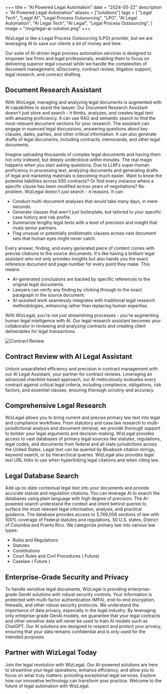 +++
title = "AI Powered Legal Automation"
date = "2024-05-22"
description = "AI Powered Legal Automation"
aliases = ["solutions"]
tags = [
    "Legal Tech",
    "Legal AI",
    "Legal Process Outsourcing",
    "LPO",
    "AI Legal Automation",
    "AI Legal Tech",
    "AI Legal",
    "Legal Process Outsourcing",
]
image = "/img/legal-ai-solution.png"
+++

WizLegal is like a Legal Process Outsourcing (LPO) provider, but we are leveraging AI to save our clients a lot of money and time.  

Our suite of AI-driven legal process automation services is designed to empower law firms and legal professionals, enabling them to focus on delivering superior legal counsel while we handle the complexities of document management, eDiscovery, contract review, litigation support, legal research, and contract drafting.  

## Document Research Assistant

With WizLegal, managing and analyzing legal documents is augmented with AI capabilities to assist the lawyer. Our Document Research Assistant doesn't just store and search - it thinks, analyzes, and creates legal text with amazing proficiency.  It can use RAG and semantic search to find the most relevant document sections for your research. The assistant can engage in nuanced legal discussions, answering questions about key clauses, dates, parties, and other critical information. It can also generate drafts of legal documents, including contracts, memoranda, and other legal documents.  

Imagine uploading thousands of complex legal documents and having them not only indexed, but deeply understood within minutes.  The real magic happens when you start asking questions. Due to LLM's super-human proficiency in processing text, analyzing documents and generating drafts of legal and marketing materials is becoming much easier. Want to know the potential liabilities across 500 contracts? Or find every instance where a specific clause has been modified across years of negotiations? No problem.  WizLegal doesn't just search - it reasons. It can:

* Conduct multi-document analyses that would take many days, in mere seconds.
* Generate clauses that aren't just boilerplate, but tailored to your specific case history and risk profile.
* Summarize lengthy legal texts with a level of precision and insight that rivals senior partners.
* Flag unusual or potentially problematic clauses across vast document sets that human eyes might never catch.

Every answer, finding, and every generated piece of content comes with precise citations to the source documents.  It's like having a brilliant legal assistant who not only provides insights but also hands you the exact reference document and page number for every point they make.  This means:

* AI-generated conclusions are backed by specific references to the original legal documents.
* Lawyers can verify any finding by clicking through to the exact paragraph in the source document.
* AI-assisted work seamlessly integrates with traditional legal research methodologies, enhancing rather than replacing human expertise.

With WizLegal, you're not just streamlining processes - you're augmenting human legal intelligence with AI.  Our legal research assistant becomes your collaborator in reviewing and analyzing contracts and creating client deliverables for legal transactions.


![Contract Review](/img/query_files.png)

## Contract Review with AI Legal Assistant
Unlock unparalleled efficiency and precision in contract management with our AI Legal Assistant, your partner for contract reviews. Leveraging an advanced checklist-based approach, our AI meticulously evaluates every contract against critical legal criteria, including compliance, obligations, risk factors, and essential clauses, ensuring thorough scrutiny and accuracy.  

## Comprehensive Legal Research

WizLegal allows you to bring current and precise primary law text into legal and compliance workflows.  From statutory and case law research to multi-jurisdictional analysis and document retrieval, we provide thorough support to bolster your legal arguments and decision-making. WizLegal provides access to vast databases of primary legal sources like statutes, regulations, legal codes, and documents from federal and all state jurisdictions across the United States. Legal text can be queried by Bluebook citation strings, keyword search, or by hierarchical queries.  WizLegal also provides legal text URL links to use when hyperlinking legal citations and when citing law. 

## Legal Database Search
Add up-to-date contextual legal text into your documents and provide accurate statute and regulation citations.  You can leverage AI to search the databases using plain language with high degree of precision.  The AI-powered search understand the context and intent behind queries to surface the most relevant legal information, analysis, and practical guidance. The database provides access to 3,749,008 sections of law with 100% coverage of Federal statutes and regulations, 50 U.S. states, District of Columbia and Puerto Rico. We categorize primary law into various law types:
* Rules and Regulations 
* Statutes 
* Constitutions 
* Court Rules and Civil Procedures ( Future)
* Caselaw ( Future )

## Enterprise-Grade Security and Privacy 
To handle sensitive legal documents, WizLegal is providing enterprise-grade GenAI solutions with robust security controls.  Your information is protected with multi-factor authentication (MFA), end-to-end encryption, firewalls, and other robust security protocols.  We understand the importance of data privacy, especially in the legal industry.  By leveraging only enteprise-grade GenAI models, we guarantee that your legal contracts and other sensitive data will never be used to train AI models such as ChatGPT. Our AI solutions are designed to respect and protect your privacy, ensuring that your data remains confidential and is only used for the intended purposes.

## Partner with WizLegal Today
Join the legal revolution with WizLegal. Our AI-powered solutions are here to streamline your legal operations, enhance efficiency, and allow you to focus on what truly matters: providing exceptional legal services. Explore how our innovative technology can transform your practice. Welcome to the future of legal automation with WizLegal.